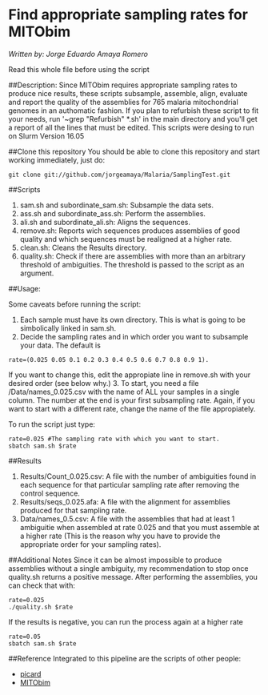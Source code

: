 # Find appropriate sampling rates for MITObim 
*Written by: Jorge Eduardo Amaya Romero*

Read this whole file before using the script

##Description: 
Since MITObim requires appropriate sampling rates to produce nice results, these scripts subsample, assemble, align, evaluate and report the quality of the assemblies for 765 malaria mitochondrial genomes in an authomatic fashion. If you plan to refurbish these script to fit your needs, run '~grep "Refurbish" \*.sh' in the main directory and you'll get a report of all the lines that must be edited. This scripts were desing to run on Slurm Version 16.05

##Clone this repository
You should be able to clone this repository and start working immediately, just do:

```
git clone git://github.com/jorgeamaya/Malaria/SamplingTest.git
```

##Scripts

1. sam.sh and subordinate\_sam.sh: Subsample the data sets.
2. ass.sh and subordinate\_ass.sh: Perform the assemblies. 
3. ali.sh and subordinate\_ali.sh: Aligns the sequences.
4. remove.sh: Reports wich sequences produces assemblies of good quality and which sequences must be realigned at a higher rate.
5. clean.sh: Cleans the Results directory.
6. quality.sh: Check if there are assemblies with more than an arbitrary threshold of ambiguities. The threshold is passed to the script as an argument.

##Usage:

Some caveats before running the script:
1. Each sample must have its own directory. This is what is going to be simbolically linked in sam.sh.
2. Decide the sampling rates and in which order you want to subsample your data. The default is 

```
rate=(0.025 0.05 0.1 0.2 0.3 0.4 0.5 0.6 0.7 0.8 0.9 1). 
```

If you want to change this, edit the appropiate line in remove.sh with your desired order (see below why.)
3. To start, you need a file /Data/names\_0.025.csv with the name of ALL your samples in a single column. The number at the end is your first subsampling rate. Again, if you want to start with a different rate, change the name of the file appropiately.

To run the script just type:

```
rate=0.025 #The sampling rate with which you want to start.
sbatch sam.sh $rate
```

##Results

1. Results/Count\_0.025.csv: A file with the number of ambiguities found in each sequence for that particular sampling rate after removing the control sequence.
2. Results/seqs\_0.025.afa: A file with the alignment for assemblies produced for that sampling rate.
3. Data/names\_0.5.csv: A file with the assemblies that had at least 1 ambiguitie when assembled at rate 0.025 and that you must assemble at a higher rate (This is the reason why you have to provide the appropriate order for your sampling rates).

##Additional Notes
Since it can be almost impossible to produce assemblies without a single ambiguity, my recommendation to stop once quality.sh returns a positive message. After performing the assemblies, you can check that with:

```
rate=0.025
./quality.sh $rate
```

If the results is negative, you can run the process again at a higher rate

```
rate=0.05
sbatch sam.sh $rate
```

##Reference
Integrated to this pipeline are the scripts of other people:

* [picard](https://github.com/broadinstitute/picard)
* [MITObim](https://github.com/chrishah/MITObim)
